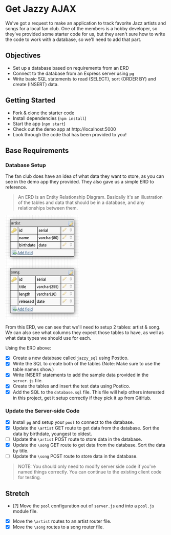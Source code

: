 # Get Jazzy AJAX

We've got a request to make an application to track favorite Jazz artists and songs for a local fan club. One of the members is a hobby developer, so they've provided some starter code for us, but they aren't sure how to write the code to work with a database, so we'll need to add that part. 

## Objectives

- Set up a database based on requirements from an ERD
- Connect to the database from an Express server using `pg`
- Write basic SQL statements to read (SELECT), sort (ORDER BY) and create (INSERT) data.

## Getting Started

- Fork & clone the starter code
- Install dependencies (`npm install`)
- Start the app (`npm start`)
- Check out the demo app at http://localhost:5000
- Look through the code that has been provided to you!

## Base Requirements

### Database Setup

The fan club does have an idea of what data they want to store, as you can see in the demo app they provided. They also gave us a simple ERD to reference. 

> An ERD is an Entity Relationship Diagram. Basically it's an illustration of the tables and data that should be in a database, and any relationships between them.

![ERD](images/jazzy_erd.jpg)

From this ERD, we can see that we'll need to setup 2 tables: artist & song. We can also see what columns they expect those tables to have, as well as what data types we should use for each. 

Using the ERD above:

- [X] Create a new database called `jazzy_sql` using Postico.
- [X] Write the SQL to create both of the tables (Note: Make sure to use the table names show.)
- [X] Write INSERT statements to add the sample data provided in the `server.js` file. 
- [X] Create the tables and insert the test data using Postico.
- [X] Add the SQL to the `database.sql` file. This file will help others interested in this project, get it setup correctly if they pick it up from GitHub.

### Update the Server-side Code

- [X] Install `pg` and setup your `pool` to connect to the database.
- [X] Update the `\artist` GET route to get data from the database. Sort the data by birthdate, youngest to oldest.
- [ ] Update the `\artist` POST route to store data in the database. 
- [X] Update the `\song` GET route to get data from the database. Sort the data by title.
- [ ] Update the `\song` POST route to store data in the database.  

> NOTE: You should only need to modify server side code if you've named things correctly. You can continue to the existing client code for testing.

## Stretch

- [?] Move the `pool` configuration out of `server.js` and into a `pool.js` module file.
- [X] Move the `\artist` routes to an artist router file. 
- [X] Move the `\song` routes to a song router file.
